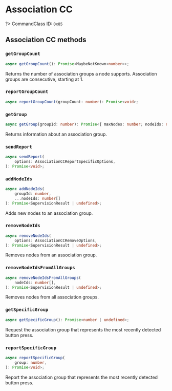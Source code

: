 # Association CC

?> CommandClass ID: `0x85`

## Association CC methods

### `getGroupCount`

```ts
async getGroupCount(): Promise<MaybeNotKnown<number>>;
```

Returns the number of association groups a node supports.
Association groups are consecutive, starting at 1.

### `reportGroupCount`

```ts
async reportGroupCount(groupCount: number): Promise<void>;
```

### `getGroup`

```ts
async getGroup(groupId: number): Promise<{ maxNodes: number; nodeIds: number[]; } | undefined>;
```

Returns information about an association group.

### `sendReport`

```ts
async sendReport(
	options: AssociationCCReportSpecificOptions,
): Promise<void>;
```

### `addNodeIds`

```ts
async addNodeIds(
	groupId: number,
	...nodeIds: number[]
): Promise<SupervisionResult | undefined>;
```

Adds new nodes to an association group.

### `removeNodeIds`

```ts
async removeNodeIds(
	options: AssociationCCRemoveOptions,
): Promise<SupervisionResult | undefined>;
```

Removes nodes from an association group.

### `removeNodeIdsFromAllGroups`

```ts
async removeNodeIdsFromAllGroups(
	nodeIds: number[],
): Promise<SupervisionResult | undefined>;
```

Removes nodes from all association groups.

### `getSpecificGroup`

```ts
async getSpecificGroup(): Promise<number | undefined>;
```

Request the association group that represents the most recently detected button press.

### `reportSpecificGroup`

```ts
async reportSpecificGroup(
	group: number,
): Promise<void>;
```

Report the association group that represents the most recently detected button press.
